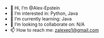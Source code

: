 - 👋 Hi, I’m @Alex-Epstein
- 👀 I’m interested in: Python, Java
- 🌱 I’m currently learning: Java
- 💞️ I’m looking to collaborate on: N/A
- 📫 How to reach me: zalexep1@gmail.com

<!---
Alex-Epstein/Alex-Epstein is a ✨ special ✨ repository because its `README.md` (this file) appears on your GitHub profile.
You can click the Preview link to take a look at your changes.
--->
